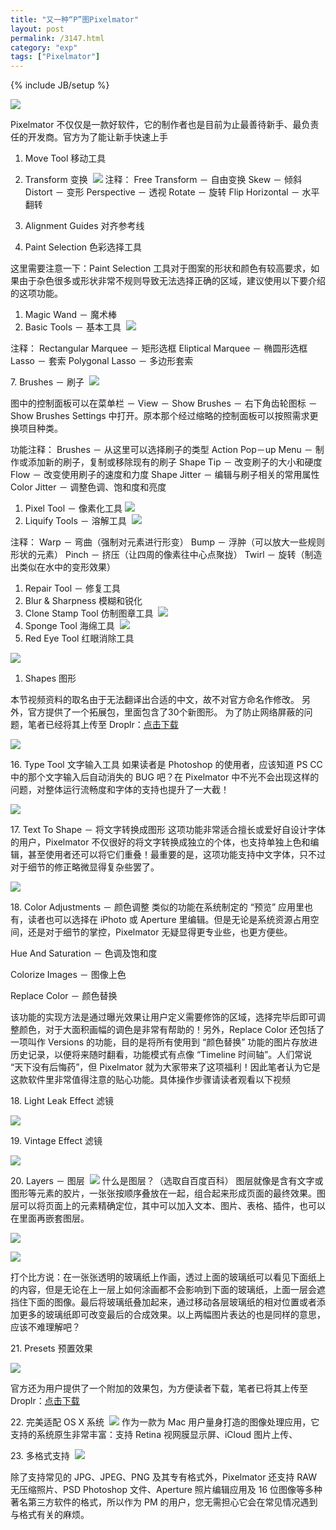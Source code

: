 ```yaml
---
title: "又一种“P”图Pixelmator"
layout: post
permalink: /3147.html
category: "exp"
tags: ["Pixelmator"]
---
```

{% include JB/setup %}

![](/wp-content/uploads/2015/05/s11190668.jpg)

Pixelmator 不仅仅是一款好软件，它的制作者也是目前为止最善待新手、最负责任的开发商。官方为了能让新手快速上手

  1. Move Tool 移动工具
  2. Transform 变换 
  ![](/wp-content/uploads/2015/05/Transform.png)
注释： Free Transform － 自由变换 Skew － 倾斜 Distort － 变形 Perspective － 透视 Rotate － 旋转 Flip Horizontal － 水平翻转

  1. Alignment Guides 对齐参考线
  2. Paint Selection 色彩选择工具

这里需要注意一下：Paint Selection 工具对于图案的形状和颜色有较高要求，如果由于杂色很多或形状非常不规则导致无法选择正确的区域，建议使用以下要介绍的这项功能。

  1. Magic Wand － 魔术棒
  2. Basic Tools － 基本工具 
  ![](/wp-content/uploads/2015/05/BasicTools1-1024x900.png)

注释： Rectangular Marquee － 矩形选框 Eliptical Marquee － 椭圆形选框 Lasso － 套索 Polygonal Lasso － 多边形套索

7. Brushes － 刷子 
![](/wp-content/uploads/2015/05/Brushes1-1024x743.png)

图中的控制面板可以在菜单栏 － View － Show Brushes － 右下角齿轮图标 － Show Brushes Settings 中打开。原本那个经过缩略的控制面板可以按照需求更换项目种类。

功能注释： Brushes － 从这里可以选择刷子的类型 Action Pop－up Menu － 制作或添加新的刷子，复制或移除现有的刷子 Shape Tip － 改变刷子的大小和硬度 Flow － 改变使用刷子的速度和力度 Shape Jitter － 编辑与刷子相关的常用属性 Color Jitter － 调整色调、饱和度和亮度

  1. Pixel Tool － 像素化工具
  ![](/wp-content/uploads/2015/05/PixelTool.png)
  2. Liquify Tools － 溶解工具 
  ![](/wp-content/uploads/2015/05/LiquifyTools1-1024x752.jpg)

注释： Warp － 弯曲（强制对元素进行形变） Bump － 浮肿（可以放大一些规则形状的元素） Pinch － 挤压（让四周的像素往中心点聚拢） Twirl － 旋转（制造出类似在水中的变形效果）

  1. Repair Tool － 修复工具
  2. Blur & Sharpness 模糊和锐化
  3. Clone Stamp Tool 仿制图章工具
  ![](/wp-content/uploads/2015/05/CloneStampTool.jpg)
  4. Sponge Tool 海绵工具 
  ![](/wp-content/uploads/2015/05/SpongeTool.jpg)
  5. Red Eye Tool 红眼消除工具

![](/wp-content/uploads/2015/05/RedEyeTool.jpg)

  1. Shapes 图形

本节视频资料的取名由于无法翻译出合适的中文，故不对官方命名作修改。 另外，官方提供了一个拓展包，里面包含了30个新图形。 为了防止网络屏蔽的问题，笔者已经将其上传至 Droplr：[点击下载](http://d.pr/f/5moN)

![](/wp-content/uploads/2015/05/Shapes1-1024x700.jpg)

16. Type Tool 文字输入工具 如果读者是 Photoshop 的使用者，应该知道 PS CC 中的那个文字输入后自动消失的 BUG 吧？在 Pixelmator 中不光不会出现这样的问题，对整体运行流畅度和字体的支持也提升了一大截！

![](/wp-content/uploads/2015/05/Advanced.jpg)

17. Text To Shape － 将文字转换成图形 这项功能非常适合擅长或爱好自设计字体的用户，Pixelmator 不仅很好的将文字转换成独立的个体，也支持单独上色和编辑，甚至使用者还可以将它们重叠！最重要的是，这项功能支持中文字体，只不过对于细节的修正略微显得复杂些罢了。

![](/wp-content/uploads/2015/05/TextToShape1-1024x710.png)

18. Color Adjustments － 颜色调整 类似的功能在系统制定的 “预览” 应用里也有，读者也可以选择在 iPhoto 或 Aperture 里编辑。但是无论是系统资源占用空间，还是对于细节的掌控，Pixelmator 无疑显得更专业些，也更方便些。

Hue And Saturation － 色调及饱和度

Colorize Images － 图像上色

Replace Color － 颜色替换

该功能的实现方法是通过曝光效果让用户定义需要修饰的区域，选择完毕后即可调整颜色，对于大面积画幅的调色是非常有帮助的！另外，Replace Color 还包括了一项叫作 Versions 的功能，目的是将所有使用到 “颜色替换” 功能的图片存放进历史记录，以便将来随时翻看，功能模式有点像 “Timeline 时间轴”。人们常说 “天下没有后悔药”，但 Pixelmator 就为大家带来了这项福利！因此笔者认为它是这款软件里非常值得注意的贴心功能。具体操作步骤请读者观看以下视频

18. Light Leak Effect 滤镜 

![](/wp-content/uploads/2015/05/LightLeakEffect.jpg)

19. Vintage Effect 滤镜

![](/wp-content/uploads/2015/05/VintageEffect.jpg)

20. Layers － 图层 
![](/wp-content/uploads/2015/05/Layers.png)
什么是图层？（选取自百度百科） 图层就像是含有文字或图形等元素的胶片，一张张按顺序叠放在一起，组合起来形成页面的最终效果。图层可以将页面上的元素精确定位，其中可以加入文本、图片、表格、插件，也可以在里面再嵌套图层。

![](/wp-content/uploads/2015/05/BlendingModes.png)

![](/wp-content/uploads/2015/05/LayerMasks.png)

打个比方说：在一张张透明的玻璃纸上作画，透过上面的玻璃纸可以看见下面纸上的内容，但是无论在上一层上如何涂画都不会影响到下面的玻璃纸，上面一层会遮挡住下面的图像。最后将玻璃纸叠加起来，通过移动各层玻璃纸的相对位置或者添加更多的玻璃纸即可改变最后的合成效果。以上两幅图片表达的也是同样的意思，应该不难理解吧？

21. Presets 预置效果

![](/wp-content/uploads/2015/05/Presets.png)

官方还为用户提供了一个附加的效果包，为方便读者下载，笔者已将其上传至 Droplr：[点击下载](http://d.pr/f/jRXq)

22. 完美适配 OS X 系统 
![](/wp-content/uploads/2015/05/support.png)
作为一款为 Mac 用户量身打造的图像处理应用，它支持的系统原生非常丰富：支持 Retina 视网膜显示屏、iCloud 图片上传、

23. 多格式支持 
![](/wp-content/uploads/2015/05/geshi.png)

除了支持常见的 JPG、JPEG、PNG 及其专有格式外，Pixelmator 还支持 RAW 无压缩照片、PSD Photoshop 文件、Aperture 照片编辑应用及 16 位图像等多种著名第三方软件的格式，所以作为 PM 的用户，您无需担心它会在常见情况遇到与格式有关的麻烦。
